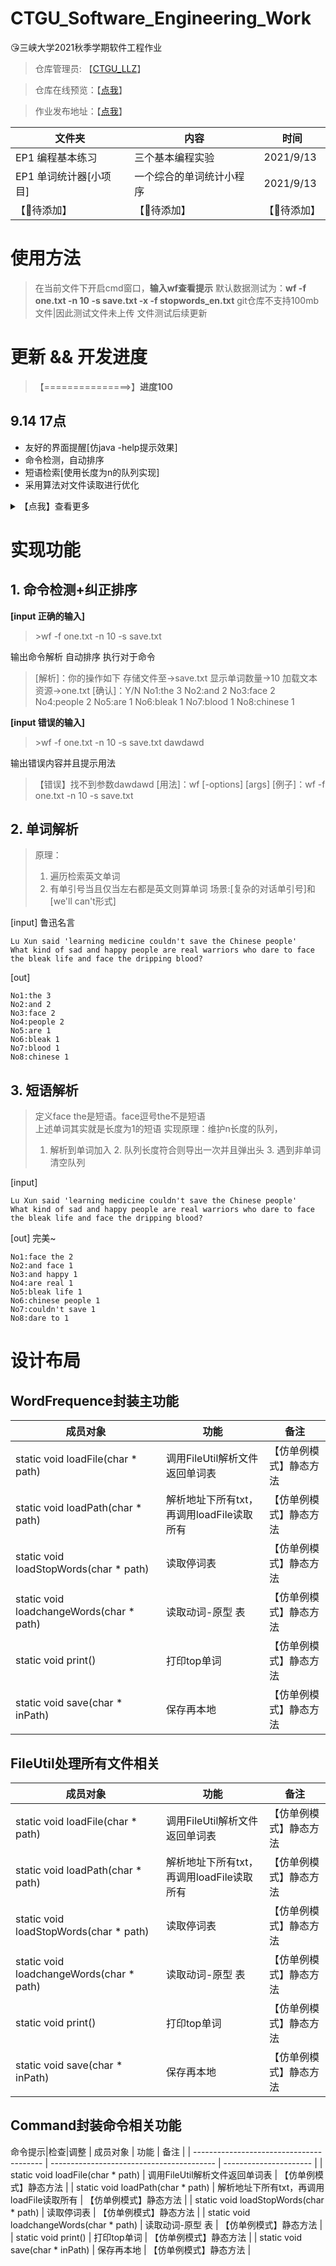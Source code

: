 # CTGU_Software_Engineering_Work
😘三峡大学2021秋季学期软件工程作业
> 仓库管理员: 【[CTGU_LLZ](https://www.yuque.com/404name/blog/cbt8cl)】

> 仓库在线预览：【[点我](https://github1s.com/404name/CTGU_Software_Engineering_Work)】

> 作业发布地址：【[点我](https://star.jmhui.com.cn/p1/366.html)】

| 文件夹 | 	内容 | 	时间 | 
|  ----  | ----  |----  |
| EP1 编程基本练习	 | 三个基本编程实验 | 	2021/9/13 | 
| EP1 单词统计器[小项目] | 	一个综合的单词统计小程序 | 	2021/9/13 | 
| 【🎈待添加】 | 	【🎈待添加】	 | 【🎈待添加】 | 

# 使用方法
> 在当前文件下开启cmd窗口，**输入wf查看提示**
> 默认数据测试为：**wf -f one.txt -n 10 -s save.txt -x -f stopwords_en.txt**
> git仓库不支持100mb文件|因此测试文件未上传
文件测试后续更新

# 更新 && 开发进度
> 【===============>】**进度100**
## 9.14 17点
+ 友好的界面提醒[仿java -help提示效果]
+ 命令检测，自动排序
+ 短语检索[使用长度为n的队列实现]
+ 采用算法对文件读取进行优化


<details>

<summary>【点我】查看更多</summary>

+ 友好的界面提醒[仿java -help提示效果]
+ 命令检测，自动排序
+ 短语检索[使用长度为n的队列实现]
```
argument[0] is: C:\Users\404name\Desktop\CTGU_Software_Engineering_Work\EP1 单词统计器[小项目]\wf.exe
[用法]：wf [-options] [args]
[例子]：wf -f one.txt -n 10 -s save.txt
[解释]：读取one，输出前10高频词汇，且存入save,选项不分前后，系统自带检测排序功能
其中选项包括
    -------------- 【可选】载入转换文件
    -x -f [文件]   读取停词表文件,过滤单词
    -v [文件]      读取转换表文件,转换原型
    -s [文件]      存储结果至文件内
    -------------- 【可选】输出设定
    -n [单词数量]  结果取频率最高前N个(默认全部)
    -p [短语长度]  设定输出短语长度(默认为单词长度为1)
    -------------- 【必选】载入文本文件
    -f [文件]      加载文本文件
    -d [文件夹]    读取当前文件夹下所有文本文件
    -d -s [文件夹] 递归读取当前文件夹下所有文本文件
```
## 9/13 22点~
+ 更快读取
+ 优化框架，功能分离
+ 整体封装

## 9/13 20点

- [x] 文件递归读取
- [ ] 短语分析
- [x] 更精确的单词分析
- [ ] UI界面
- [ ] 实现args命令调用任务

```
argument[0] is: C:\Users\404name\Desktop\CTGU_Software_Enginee                ring_Work\EP1 单词统计器[小项目]\wf.exe
正在加载C:\Users\404name\Desktop\CTGU_Software_Engineering_Wor                k\EP1 单词统计器[小项目]\one.txt
正在加载C:\Users\404name\Desktop\CTGU_Software_Engineering_Wor                k\EP1 单词统计器[小项目]\save.txt
正在加载C:\Users\404name\Desktop\CTGU_Software_Engineering_Wor                k\EP1 单词统计器[小项目]\stopwords.txt
正在加载C:\Users\404name\Desktop\CTGU_Software_Engineering_Wor                k\EP1 单词统计器[小项目]\stopwords_en.txt
正在加载C:\Users\404name\Desktop\CTGU_Software_Engineering_Wor                k\EP1 单词统计器[小项目]\完整测试集.txt
正在加载C:\Users\404name\Desktop\CTGU_Software_Engineering_Work\E             P1 编程基本练习\test\新建 文本文档.txt
No1:time 39622
No2:day 27311
No3:life 23737
No4:hand 20317
No5:eyes 20236
No6:house 19053
No7:night 17921
No8:sir 17754
No9:head 16925
No10:love 16824
请按任意键继续. . .

```
## 9/13 18点

- [x] 框架搭建完成
- [x] 封装[文件读取类][WF控制类]
- [x] 实现本地读取生成热词 top n
- [x] 实现读取stopword对热词进行过滤

后续任务

- [ ] 文件递归读取
- [ ] 短语分析
- [ ] 更精确的单词分析
- [ ] UI界面
- [ ] 实现args命令调用任务



</details>




# 实现功能

## 1. 命令检测+纠正排序
**[input 正确的输入]**
> \>wf -f one.txt -n 10 -s save.txt

输出命令解析
自动排序
执行对于命令
> [解析]：你的操作如下
       存储文件至->save.txt
     显示单词数量->10
     加载文本资源->one.txt
[确认]：Y/N
No1:the 3
No2:and 2
No3:face 2
No4:people 2
No5:are 1
No6:bleak 1
No7:blood 1
No8:chinese 1

**[input 错误的输入]**
> \>wf -f one.txt -n 10 -s save.txt dawdawd

输出错误内容并且提示用法
> 【错误】找不到参数dawdawd
[用法]：wf [-options] [args]
[例子]：wf -f one.txt -n 10 -s save.txt


## 2. 单词解析
> 原理：
> 1. 遍历检索英文单词
> 2. 有单引号当且仅当左右都是英文则算单词
场景:[复杂的对话单引号]和[we'll can't形式]

[input] 鲁迅名言
```
Lu Xun said 'learning medicine couldn't save the Chinese people'
What kind of sad and happy people are real warriors who dare to face the bleak life and face the dripping blood?
```
[out] 
```
No1:the 3
No2:and 2
No3:face 2
No4:people 2
No5:are 1
No6:bleak 1
No7:blood 1
No8:chinese 1
```
## 3. 短语解析
> 定义face the是短语。face逗号the不是短语     
> 上述单词其实就是长度为1的短语
> 实现原理：维护n长度的队列，
> 1. 解析到单词加入 2. 队列长度符合则导出一次并且弹出头 3. 遇到非单词清空队列 

[input]
```
Lu Xun said 'learning medicine couldn't save the Chinese people'
What kind of sad and happy people are real warriors who dare to face the bleak life and face the dripping blood?
```
[out] 完美~
```
No1:face the 2
No2:and face 1
No3:and happy 1
No4:are real 1
No5:bleak life 1
No6:chinese people 1
No7:couldn't save 1
No8:dare to 1
```

# 设计布局
## WordFrequence封装主功能
| 成员对象                                 | 功能                                      | 备注                   |
| ---------------------------------------- | ----------------------------------------- | ---------------------- |
| static void loadFile(char * path)        | 调用FileUtil解析文件返回单词表            | 【仿单例模式】静态方法 |
| static void loadPath(char * path)        | 解析地址下所有txt，再调用loadFile读取所有 | 【仿单例模式】静态方法 |
| static void loadStopWords(char * path)   | 读取停词表                                | 【仿单例模式】静态方法 |
| static void loadchangeWords(char * path) | 读取动词-原型 表                          | 【仿单例模式】静态方法 |
| static void print()                      | 打印top单词                               | 【仿单例模式】静态方法 |
| static void save(char * inPath)          | 保存再本地                                | 【仿单例模式】静态方法 |



## FileUtil处理所有文件相关
| 成员对象                                 | 功能                                      | 备注                   |
| ---------------------------------------- | ----------------------------------------- | ---------------------- |
| static void loadFile(char * path)        | 调用FileUtil解析文件返回单词表            | 【仿单例模式】静态方法 |
| static void loadPath(char * path)        | 解析地址下所有txt，再调用loadFile读取所有 | 【仿单例模式】静态方法 |
| static void loadStopWords(char * path)   | 读取停词表                                | 【仿单例模式】静态方法 |
| static void loadchangeWords(char * path) | 读取动词-原型 表                          | 【仿单例模式】静态方法 |
| static void print()                      | 打印top单词                               | 【仿单例模式】静态方法 |
| static void save(char * inPath)          | 保存再本地                                | 【仿单例模式】静态方法 |


## Command封装命令相关功能
命令提示|检查|调整
| 成员对象                                 | 功能                                      | 备注                   |
| ---------------------------------------- | ----------------------------------------- | ---------------------- |
| static void loadFile(char * path)        | 调用FileUtil解析文件返回单词表            | 【仿单例模式】静态方法 |
| static void loadPath(char * path)        | 解析地址下所有txt，再调用loadFile读取所有 | 【仿单例模式】静态方法 |
| static void loadStopWords(char * path)   | 读取停词表                                | 【仿单例模式】静态方法 |
| static void loadchangeWords(char * path) | 读取动词-原型 表                          | 【仿单例模式】静态方法 |
| static void print()                      | 打印top单词                               | 【仿单例模式】静态方法 |
| static void save(char * inPath)          | 保存再本地                                | 【仿单例模式】静态方法 |

